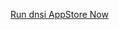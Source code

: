 [Run dnsi AppStore Now](http://dnsi.nquenault.fr/exec.php?url=https://raw.githubusercontent.com/nquenault/dnsi/master/apps/AppStore/index.dnsi)
